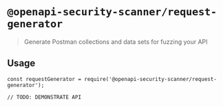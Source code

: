 # `@openapi-security-scanner/request-generator`

> Generate Postman collections and data sets for fuzzing your API

## Usage

```
const requestGenerator = require('@openapi-security-scanner/request-generator');

// TODO: DEMONSTRATE API
```
